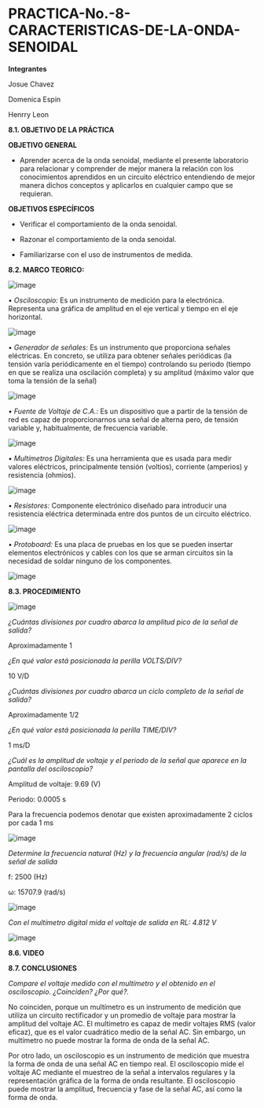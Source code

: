 # PRACTICA-No.-8-CARACTERISTICAS-DE-LA-ONDA-SENOIDAL

**Integrantes**

Josue Chavez

Domenica Espin

Henrry Leon

**8.1. OBJETIVO DE LA PRÁCTICA**

**OBJETIVO GENERAL**

- Aprender acerca de la onda senoidal, mediante el presente laboratorio para relacionar y comprender de mejor manera la relación con los conocimientos aprendidos en un circuito eléctrico entendiendo de mejor manera dichos conceptos y aplicarlos en cualquier campo que se requieran.

**OBJETIVOS ESPECÍFICOS**

- Verificar el comportamiento de la onda senoidal.

- Razonar el comportamiento de la onda senoidal.

- Familiarizarse con el uso de instrumentos de medida.

**8.2. MARCO TEORICO:**

![image](https://user-images.githubusercontent.com/116777118/219368027-cf3313ef-71a0-4734-9807-28b12a8ccf13.png)


• *Osciloscopio:* Es un instrumento de medición para la electrónica. Representa una gráfica de amplitud en el eje vertical y tiempo en el eje horizontal.

![image](https://user-images.githubusercontent.com/116777118/218007618-0a4cfe45-ba96-400b-86c8-6493510b4ed3.png)

• *Generador de señales:* Es un instrumento que proporciona señales eléctricas. En concreto, se utiliza para obtener señales periódicas (la tensión varía periódicamente en el tiempo) controlando su periodo (tiempo en que se realiza una oscilación completa) y su amplitud (máximo valor que toma la tensión de la señal)

![image](https://user-images.githubusercontent.com/116777118/218007493-5ce4a322-3ff7-4776-8c18-d8f8b784cbb7.png)

• *Fuente de Voltaje de C.A.:* Es un dispositivo que a partir de la tensión de red es capaz de proporcionarnos una señal de alterna pero, de tensión variable y, habitualmente, de frecuencia variable.

![image](https://user-images.githubusercontent.com/116777118/202655992-b76f28ec-5b39-40c2-972a-ab07f4078448.png)

• *Multímetros Digitales:* Es una herramienta que es usada para medir valores eléctricos, principalmente tensión (voltios), corriente (amperios) y resistencia (ohmios).

![image](https://user-images.githubusercontent.com/116777118/202656052-21cb49c9-117a-46d3-a033-ba19b86a50ed.png)

• *Resistores:* Componente electrónico diseñado para introducir una resistencia eléctrica determinada entre dos puntos de un circuito eléctrico.

![image](https://user-images.githubusercontent.com/116777118/202656190-eb7c02f1-032c-4da9-aa9d-735a50956092.png)

• *Protoboard:* Es una placa de pruebas en los que se pueden insertar elementos electrónicos y cables con los que se arman circuitos sin la necesidad de soldar ninguno de los componentes.

![image](https://user-images.githubusercontent.com/116777118/202656481-fff9b413-cfc1-4586-9ab8-bdf0a4e3c9f5.png)

**8.3. PROCEDIMIENTO**

![image](https://user-images.githubusercontent.com/116777118/219366221-2cd4b15e-cc9f-4bcd-8666-fa434159129e.png)

*¿Cuántas divisiones por cuadro abarca la amplitud pico de la señal de salida?*

Aproximadamente 1 

*¿En qué valor está posicionada la perilla VOLTS/DIV?* 

10 V/D

*¿Cuántas divisiones por cuadro abarca un ciclo completo de la señal de salida?*

Aproximadamente 1/2

*¿En qué valor está posicionada la perilla TIME/DIV?*  

1 ms/D

*¿Cuál es la amplitud de voltaje y el periodo de la señal que aparece en la pantalla del osciloscopio?*

Amplitud de voltaje:  9.69 (V) 

Periodo:  0.0005 s

Para la frecuencia podemos denotar que existen aproximadamente 2 ciclos por cada 1 ms 

![image](https://user-images.githubusercontent.com/116777118/219366783-bf228a7f-dba9-4125-8866-78e3cb8a6cb3.png)

*Determine la frecuencia natural (Hz) y la frecuencia angular (rad/s) de la señal de salida*

f:  2500 (Hz) 

ω:  15707.9 (rad/s) 

![image](https://user-images.githubusercontent.com/116777118/219366968-5970c79c-e29f-4c79-bc2b-340acc0865aa.png)

*Con el multímetro digital mida el voltaje de salida en RL:  4.812  V*

![image](https://user-images.githubusercontent.com/116777118/219367044-b75a7af0-1115-4ab5-8b7e-60c32d137e45.png)

**8.6. VIDEO**

**8.7. CONCLUSIONES**

*Compare el voltaje medido con el multímetro y el obtenido en el osciloscopio. ¿Coinciden? ¿Por qué?.*

No coinciden, porque un multímetro es un instrumento de medición que utiliza un circuito rectificador y un promedio de voltaje para mostrar la amplitud del voltaje AC. El multímetro es capaz de medir voltajes RMS (valor eficaz), que es el valor cuadrático medio de la señal AC. Sin embargo, un multímetro no puede mostrar la forma de onda de la señal AC.

Por otro lado, un osciloscopio es un instrumento de medición que muestra la forma de onda de una señal AC en tiempo real. El osciloscopio mide el voltaje AC mediante el muestreo de la señal a intervalos regulares y la representación gráfica de la forma de onda resultante. El osciloscopio puede mostrar la amplitud, frecuencia y fase de la señal AC, así como la forma de onda.








